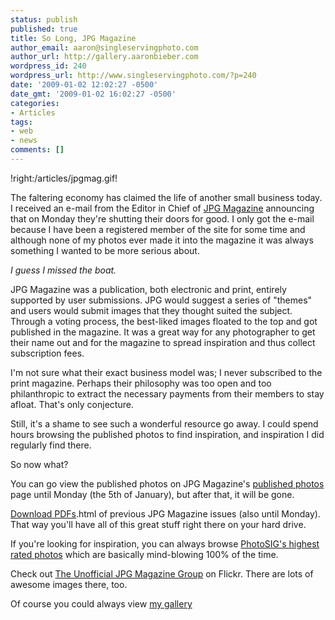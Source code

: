 ```yaml
---
status: publish
published: true
title: So Long, JPG Magazine
author_email: aaron@singleservingphoto.com
author_url: http://gallery.aaronbieber.com
wordpress_id: 240
wordpress_url: http://www.singleservingphoto.com/?p=240
date: '2009-01-02 12:02:27 -0500'
date_gmt: '2009-01-02 16:02:27 -0500'
categories:
- Articles
tags:
- web
- news
comments: []
---
```

!right:/articles/jpgmag.gif!

The faltering economy has claimed the life of another small business
today. I received an e-mail from the Editor in Chief of [JPG
Magazine](http://jpgmag.com) announcing that on Monday they're shutting
their doors for good. I only got the e-mail because I have been a
registered member of the site for some time and although none of my
photos ever made it into the magazine it was always something I wanted
to be more serious about.

_I guess I missed the boat._

JPG Magazine was a publication, both electronic and print, entirely
supported by user submissions. JPG would suggest a series of "themes"
and users would submit images that they thought suited the subject.
Through a voting process, the best-liked images floated to the top and
got published in the magazine. It was a great way for any photographer
to get their name out and for the magazine to spread inspiration and
thus collect subscription fees.

I'm not sure what their exact business model was; I never subscribed to
the print magazine. Perhaps their philosophy was too open and too
philanthropic to extract the necessary payments from their members to
stay afloat. That's only conjecture.

Still, it's a shame to see such a wonderful resource go away. I could
spend hours browsing the published photos to find inspiration, and
inspiration I did regularly find there.

So now what?

You can go view the published photos on JPG Magazine's [published
photos](http://jpgmag.com/photos/published/) page until Monday (the 5th
of January), but after that, it will be gone.

[Download PDFs](http://www.jpgmag.com/downloads/archives).html of
previous JPG Magazine issues (also until Monday). That way you'll have
all of this great stuff right there on your hard drive.

If you're looking for inspiration, you can always browse [PhotoSIG's
highest rated photos](http://www.photosig.com/go/photos?sort=rating-d,)
which are basically mind-blowing 100% of the time.

Check out [The Unofficial JPG Magazine
Group](http://flickr.com/groups/jpgmag) on Flickr. There are lots of
awesome images there, too.

Of course you could always view [my
gallery](http://fisheyegallery.com...)
